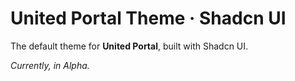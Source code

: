 # United Portal Theme · Shadcn UI

The default theme for **United Portal**, built with Shadcn UI.

*Currently, in Alpha.*
